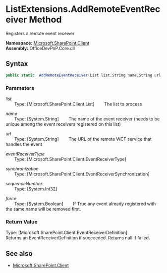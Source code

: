 # ListExtensions.AddRemoteEventReceiver Method  
Registers a remote event receiver  

**Namespace:** [Microsoft.SharePoint.Client](Microsoft.SharePoint.Client.md)  
**Assembly:** OfficeDevPnP.Core.dll  
## Syntax
```C#
public static  AddRemoteEventReceiver(List list,String name,String url,EventReceiverType eventReceiverType,EventReceiverSynchronization synchronization,Int32 sequenceNumber,Boolean force)
```
### Parameters
*list*  
&emsp;&emsp;Type: [Microsoft.SharePoint.Client.List] 
&emsp;&emsp;The list to process  
  
*name*  
&emsp;&emsp;Type: [System.String] 
&emsp;&emsp;The name of the event receiver (needs to be unique among the event receivers registered on this list)  
  
*url*  
&emsp;&emsp;Type: [System.String] 
&emsp;&emsp;The URL of the remote WCF service that handles the event  
  
*eventReceiverType*  
&emsp;&emsp;Type: [Microsoft.SharePoint.Client.EventReceiverType] 
&emsp;&emsp;  
  
*synchronization*  
&emsp;&emsp;Type: [Microsoft.SharePoint.Client.EventReceiverSynchronization] 
&emsp;&emsp;  
  
*sequenceNumber*  
&emsp;&emsp;Type: [System.Int32] 
&emsp;&emsp;  
  
*force*  
&emsp;&emsp;Type: [System.Boolean] 
&emsp;&emsp;If True any event already registered with the same name will be removed first.  
  
### Return Value
Type: [Microsoft.SharePoint.Client.EventReceiverDefinition]  
Returns an EventReceiverDefinition if succeeded. Returns null if failed.

## See also
- [Microsoft.SharePoint.Client](Microsoft.SharePoint.Client.md)
